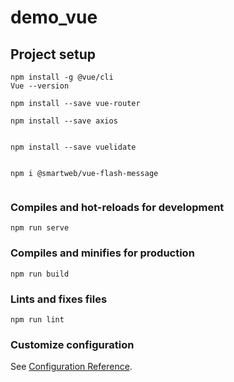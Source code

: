 # demo_vue

## Project setup
```
npm install -g @vue/cli
Vue --version 

npm install --save vue-router 

npm install --save axios


npm install --save vuelidate


npm i @smartweb/vue-flash-message


```

### Compiles and hot-reloads for development
```
npm run serve
```

### Compiles and minifies for production
```
npm run build
```

### Lints and fixes files
```
npm run lint
```

### Customize configuration
See [Configuration Reference](https://cli.vuejs.org/config/).
